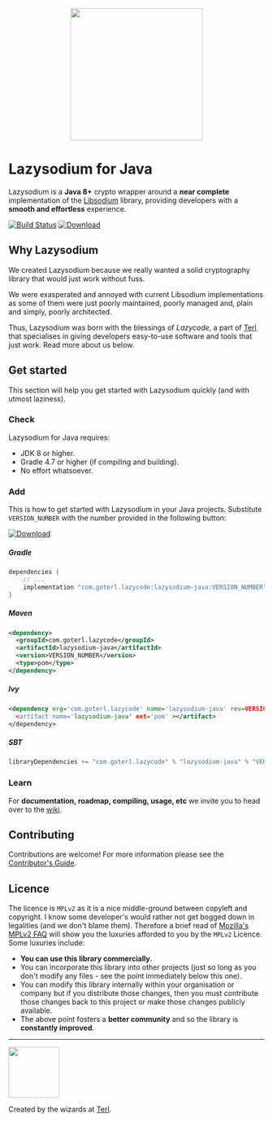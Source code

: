 <p align="center"><img width="260" style="float: center;" style="display: inline;" src="https://filedn.com/lssh2fV92SE8dRT5CWJvvSy/lazysodium.png" /></p>


# Lazysodium for Java

Lazysodium is a **Java 8+** crypto wrapper around a **near complete** implementation of the [Libsodium](https://github.com/jedisct1/libsodium) library, providing developers with a **smooth and effortless** experience. 


[![Build Status](https://semaphoreci.com/api/v1/terl/lazysodium-java/branches/master/badge.svg)](https://semaphoreci.com/terl/lazysodium-java)
[![Download](https://api.bintray.com/packages/terl/lazysodium-maven/lazysodium-java/images/download.svg) ](https://bintray.com/terl/lazysodium-maven/lazysodium-java/_latestVersion)

## Why Lazysodium
We created Lazysodium because we really wanted a solid cryptography library that would just work without fuss.

We were exasperated and annoyed with current Libsodium implementations as some of them were just poorly maintained, poorly managed and, plain and simply, poorly architected.

Thus, Lazysodium was born with the blessings of *Lazycode*, a part of [Terl](https://terl.co) that specialises in giving developers easy-to-use software and tools that just work. Read more about us below.



## Get started

This section will help you get started with Lazysodium quickly (and with utmost laziness).

### Check
Lazysodium for Java requires:

* JDK 8 or higher.
* Gradle 4.7 or higher (if compiling and building).
* No effort whatsoever.


### Add 
This is how to get started with Lazysodium in your Java projects. Substitute `VERSION_NUMBER` with the number provided in the following button:

[![Download](https://api.bintray.com/packages/terl/lazysodium-maven/lazysodium-java/images/download.svg) ](https://bintray.com/terl/lazysodium-maven/lazysodium-java/_latestVersion)

##### Gradle

```groovy
dependencies {
    // ...
    implementation "com.goterl.lazycode:lazysodium-java:VERSION_NUMBER"
}
```

##### Maven

```xml
<dependency>
  <groupId>com.goterl.lazycode</groupId>
  <artifactId>lazysodium-java</artifactId>
  <version>VERSION_NUMBER</version>
  <type>pom</type>
</dependency>
```

##### Ivy

```xml
<dependency org='com.goterl.lazycode' name='lazysodium-java' rev=VERSION_NUMBER'>
  <artifact name='lazysodium-java' ext='pom' ></artifact>
</dependency>
```


##### SBT

```sbt
libraryDependencies += "com.goterl.lazycode" % "lazysodium-java" % "VERSION_NUMBER"
```

### Learn
For **documentation, roadmap, compiling, usage, etc** we invite you to head over to the [wiki](https://github.com/terl/lazysodium-java/wiki).


## Contributing
Contributions are welcome! For more information please see the [Contributor's Guide](https://github.com/terl/lazysodium-java/wiki/Contributor%27s-Guide).

## Licence
The licence is `MPLv2` as it is a nice middle-ground between copyleft and copyright. I know some developer's would rather not get bogged down in legalities (and we don't blame them). Therefore a brief read of [Mozilla's MPLv2 FAQ](https://www.mozilla.org/en-US/MPL/2.0/FAQ/#apply) will show you the luxuries afforded to you by the `MPLv2` Licence. Some luxuries include:

 * **You can use this library commercially.** 
 * You can incorporate this library into other projects (just so long as you don't modify any files - see the point immediately below this one).
 * You can modify this library internally within your organisation or company but if you distribute those changes, then you must contribute those changes back to this project or make those changes publicly available.
 * The above point fosters a **better community** and so the library is **constantly improved**.
 
 

---

<a href="https://terl.co"><img width="100" style="float: left: display: inline;" src="https://filedn.com/lssh2fV92SE8dRT5CWJvvSy/terl_slant.png" /></a>

Created by the wizards at [Terl](https://terl.co).

